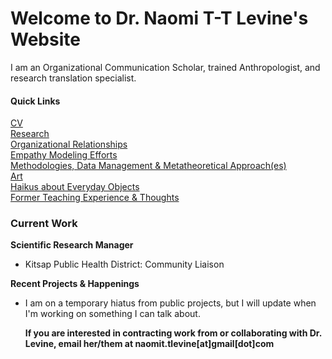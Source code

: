 # Welcome to Dr. Naomi T-T Levine's Website

I am an Organizational Communication Scholar, trained Anthropologist, and research translation specialist. 
  
#### Quick Links
[CV](cv)  
[Research](research)  
[Organizational Relationships](organizational_relationships)  
[Empathy Modeling Efforts](empathy)  
[Methodologies, Data Management & Metatheoretical Approach(es)](methodologies)  
[Art](recent_artwork)  
[Haikus about Everyday Objects](haiku)  
[Former Teaching Experience & Thoughts](teaching)  

### Current Work 
__Scientific Research Manager__    
- Kitsap Public Health District: Community Liaison 

__Recent Projects & Happenings__  
- I am on a temporary hiatus from public projects, but I will update when I'm working on something I can talk about. 


  __If you are interested in contracting work from or collaborating with Dr. Levine, email her/them at naomit.tlevine[at]gmail[dot]com__
